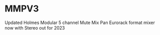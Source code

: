 # MMPV3
Updated Holmes Modular 5 channel Mute Mix Pan Eurorack format mixer now with Stereo out for 2023
